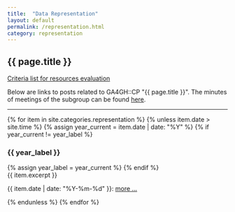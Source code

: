 ```yaml
---
title:  "Data Representation"
layout: default
permalink: /representation.html
category: representation
---
```


## {{ page.title }}


[Criteria list for resources evaluation](/representation/criteria.md)



Below are links to posts related to GA4GH::CP "{{ page.title }}". The minutes of meetings of the subgroup can be found [here](/minutes-representation.html).

---

{% for item in site.categories.representation %}
  {% unless item.date > site.time %}
    {% assign year_current = item.date | date: "%Y" %}
    {% if year_current != year_label %}
<h3 id="y{{ year_label }}">{{ year_label }}</h3>
      {% assign year_label = year_current %}
    {% endif %}
<div class="excerpt">
{{ item.excerpt }}
<p>{{ item.date | date: "%Y-%m-%d" }}: <a href="{{ item.url | relative_url }}">more ...</a></p>
</div>
  {% endunless %}
{% endfor %}
